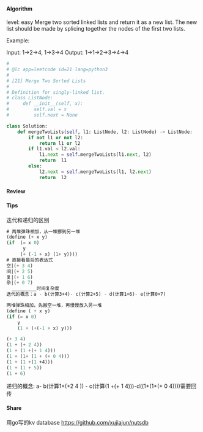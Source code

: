 #### Algorithm

level: easy
Merge two sorted linked lists and return it as a new list. The new list should be made by splicing together the nodes of the first two lists.

Example:

Input: 1->2->4, 1->3->4
Output: 1->1->2->3->4->4

```python
#
# @lc app=leetcode id=21 lang=python3
#
# [21] Merge Two Sorted Lists
#
# Definition for singly-linked list.
# class ListNode:
#     def __init__(self, x):
#         self.val = x
#         self.next = None

class Solution:
    def mergeTwoLists(self, l1: ListNode, l2: ListNode) -> ListNode:
        if not l1 or not l2:
            return l1 or l2
        if l1.val < l2.val:
            l1.next = self.mergeTwoLists(l1.next, l2)
            return  l1
        else:
            l2.next = self.mergeTwoLists(l1, l2.next)
            return  l2
```

#### Review

#### Tips
迭代和递归的区别
```lisp
# 两堆弹珠相加，从一堆挪到另一堆
(define (+ x y)
(if  (= x 0)
      y
     (+ (-1 + x) (1+ y))))
# 直接看最后的表达式
空|(+ 3 4)
间|(+ 2 5)
复|(+ 1 6)
杂|(+ 0 7)
  _________时间复杂度
迭代的概念：a - b(计算3+4)- c(计算2+5) - d(计算1+6)- e(计算0+7)
```
```lisp
两堆弹珠相加，先搬空一堆，再慢慢放入另一堆
(define ( + x y)
(if (= x 0)
    y
    (1 + (+(-1 + x) y)))

(+ 3 4)
(1 + (+ 2 4))
(1 + (1 +(+ 1 4)))
(1 + (1+ (1 + (+ 0 4)))
(1 + (1 +(1 +4)))
(1 + (1 + 5))
(1 + 6)
```
递归的概念: a- b(计算1+(+2 4 )) - c(计算(1 +(+ 1 4)))-d((1+(1+(+ 0 4))))需要回传
#### Share
用go写的kv database 
https://github.com/xujiajun/nutsdb